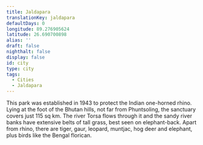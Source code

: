 ```yaml
---
title: Jaldapara
translationKey: jaldapara
defaultDays: 0
longitude: 89.276905624
latitude: 26.690700898
alias: ''
draft: false
nighthalt: false
display: false
id: city
type: city
tags:
  - Cities
  - Jaldapara
---
```

This park was established in 1943 to protect the Indian one-horned rhino. Lying at the foot of the Bhutan hills, not far from Phuntsoling, the sanctuary covers just 115 sq km. The river Torsa flows through it and the sandy river banks have extensive belts of tall grass, best seen on elephant-back. Apart from rhino, there are tiger, gaur, leopard, muntjac, hog deer and elephant, plus birds like the Bengal florican.